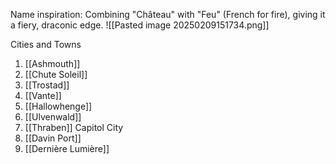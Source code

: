 Name inspiration: Combining "Château" with "Feu" (French for fire), giving it a fiery, draconic edge.
![[Pasted image 20250209151734.png]]

Cities and Towns
1. [[Ashmouth]]
2. [[Chute Soleil]]
3. [[Trostad]]
4. [[Vante]]
5. [[Hallowhenge]]
6. [[Ulvenwald]]
7. [[Thraben]] Capitol City
8. [[Davin Port]]
9. [[Dernière Lumière]]
